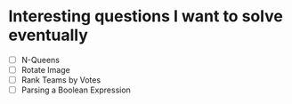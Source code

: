 # Interesting questions I want to solve eventually

- [ ] N-Queens
- [ ] Rotate Image
- [ ] Rank Teams by Votes
- [ ] Parsing a Boolean Expression
